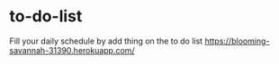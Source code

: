 # to-do-list
Fill your daily schedule by add thing on the to do list
https://blooming-savannah-31390.herokuapp.com/


